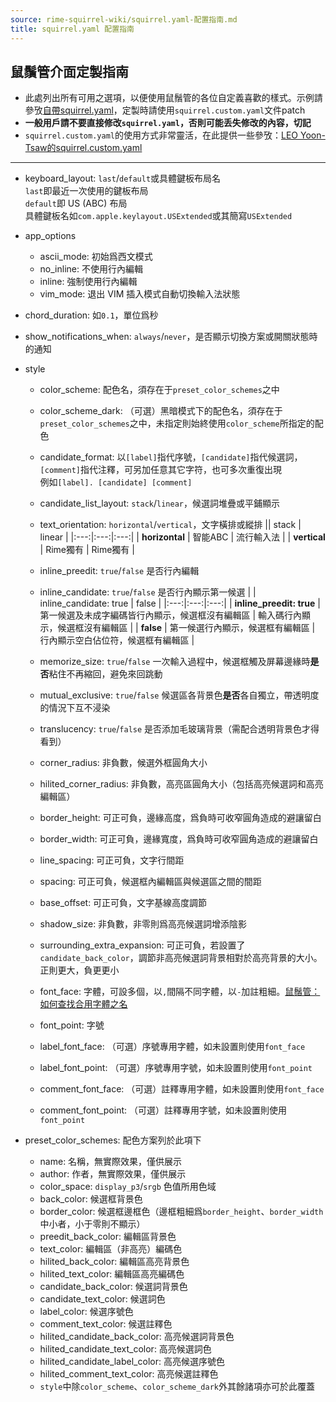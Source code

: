 ```yaml
---
source: rime-squirrel-wiki/squirrel.yaml-配置指南.md
title: squirrel.yaml 配置指南
---
```


## 鼠鬚管介面定製指南

* 此處列出所有可用之選項，以便使用鼠鬚管的各位自定義喜歡的樣式。示例請參攷[自帶squirrel.yaml](https://github.com/rime/squirrel/blob/master/data/squirrel.yaml)，定製時請使用`squirrel.custom.yaml`文件patch   
* **一般用戶請不要直接修改`squirrel.yaml`，否則可能丢失修改的內容，切記**   
* `squirrel.custom.yaml`的使用方式非常靈活，在此提供一些參攷：[LEO Yoon-Tsaw的squirrel.custom.yaml](https://github.com/LEOYoon-Tsaw/Rime_collections/blob/master/squirrel.custom.yaml)

---

* keyboard_layout: `last`/`default`或具體鍵板布局名   
  `last`即最近一次使用的鍵板布局   
  `default`即 US (ABC) 布局   
  具體鍵板名如`com.apple.keylayout.USExtended`或其簡寫`USExtended`   
 
* app_options
  * ascii_mode: 初始爲西文模式
  * no_inline: 不使用行內編輯
  * inline: 強制使用行內編輯
  * vim_mode: 退出 VIM 插入模式自動切換輸入法狀態

* chord_duration: 如`0.1`，單位爲秒
* show_notifications_when: `always`/`never`，是否顯示切換方案或開關狀態時的通知

* style
  * color_scheme: 配色名，須存在于`preset_color_schemes`之中
  * color_scheme_dark: （可選）黑暗模式下的配色名，須存在于`preset_color_schemes`之中，未指定則始終使用`color_scheme`所指定的配色
  * candidate_format: 以`[label]`指代序號，`[candidate]`指代候選詞，`[comment]`指代注釋，可另加任意其它字符，也可多次重復出現   
    例如`[label]. [candidate] [comment]`

  * candidate_list_layout: `stack`/`linear`，候選詞堆疊或平鋪顯示
  * text_orientation: `horizontal`/`vertical`，文字橫排或縱排
    || stack | linear |
    |:---:|:---:|:---:|
    | **horizontal** | 智能ABC | 流行輸入法 |
    | **vertical** | Rime獨有 | Rime獨有 |
  * inline_preedit: `true`/`false` 是否行內編輯
  * inline_candidate: `true`/`false` 是否行內顯示第一候選
    |  | inline_candidate: true | false |
    |:---:|:---:|:---:|
    | **inline_preedit: true** | 第一候選及未成字編碼皆行內顯示，候選框沒有編輯區 | 輸入碼行內顯示，候選框沒有編輯區 |
    | **false** | 第一候選行內顯示，候選框有編輯區 | 行內顯示空白佔位符，候選框有編輯區 |
  * memorize_size: `true`/`false` 一次輸入過程中，候選框觸及屏幕邊緣時**是否**粘住不再縮回，避免來回跳動
  * mutual_exclusive: `true`/`false` 候選區各背景色**是否**各自獨立，帶透明度的情況下互不浸染
  * translucency: `true`/`false` 是否添加毛玻璃背景（需配合透明背景色才得看到）
  
  * corner_radius: 非負數，候選外框圓角大小
  * hilited_corner_radius: 非負數，高亮區圓角大小（包括高亮候選詞和高亮編輯區）
  * border_height: 可正可負，邊緣高度，爲負時可收窄圓角造成的避讓留白
  * border_width: 可正可負，邊緣寬度，爲負時可收窄圓角造成的避讓留白
  * line_spacing: 可正可負，文字行間距
  * spacing: 可正可負，候選框內編輯區與候選區之間的間距
  * base_offset: 可正可負，文字基線高度調節
  * shadow_size: 非負數，非零則爲高亮候選詞增添陰影
  * surrounding_extra_expansion: 可正可負，若設置了`candidate_back_color`，調節非高亮候選詞背景相對於高亮背景的大小。正則更大，負更更小

  * font_face: 字體，可設多個，以`,`間隔不同字體，以`-`加註粗細。[鼠鬚管：如何查找合用字體之名](https://github.com/rime/squirrel/wiki/鼠鬚管：如何查找合用字體之名)
  * font_point: 字號
  * label_font_face: （可選）序號專用字體，如未設置則使用`font_face`
  * label_font_point: （可選）序號專用字號，如未設置則使用`font_point`
  * comment_font_face: （可選）註釋專用字體，如未設置則使用`font_face`
  * comment_font_point: （可選）註釋專用字號，如未設置則使用`font_point`

* preset_color_schemes: 配色方案列於此項下
  * name: 名稱，無實際效果，僅供展示
  * author: 作者，無實際效果，僅供展示
  * color_space: `display_p3`/`srgb` 色值所用色域
  * back_color: 候選框背景色
  * border_color: 候選框邊框色（邊框粗細爲`border_height`、`border_width`中小者，小于零則不顯示）
  * preedit_back_color: 編輯區背景色
  * text_color: 編輯區（非高亮）編碼色
  * hilited_back_color: 編輯區高亮背景色
  * hilited_text_color: 編輯區高亮編碼色
  * candidate_back_color: 候選詞背景色
  * candidate_text_color: 候選詞色
  * label_color: 候選序號色
  * comment_text_color: 候選註釋色
  * hilited_candidate_back_color: 高亮候選詞背景色
  * hilited_candidate_text_color: 高亮候選詞色
  * hilited_candidate_label_color: 高亮候選序號色
  * hilited_comment_text_color: 高亮候選註釋色
  * `style`中除`color_scheme`、`color_scheme_dark`外其餘諸項亦可於此覆蓋
